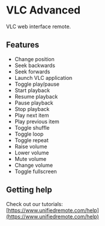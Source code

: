 # VLC Advanced
VLC web interface remote.

## Features
*  Change position
*  Seek backwards
*  Seek forwards
*  Launch VLC application
*  Toggle play/pause
*  Start playback
*  Resume playback
*  Pause playback
*  Stop playback
*  Play next item
*  Play previous item
*  Toggle shuffle
*  Toggle loop
*  Toggle repeat
*  Raise volume
*  Lower volume
*  Mute volume
*  Change volume
*  Toggle fullscreen

## Getting help
Check out our tutorials: <br>
[https://www.unifiedremote.com/help](https://www.unifiedremote.com/help)
